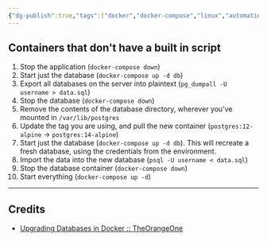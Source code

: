 ```yaml
---
{"dg-publish":true,"tags":["docker","docker-compose","linux","automation","backup"],"permalink":"/developer/docker/update-database-containers-and-others-reliably/","dgPassFrontmatter":true}
---
```


## Containers that don't have a built in script
1. Stop the application (`docker-compose down`)
2. Start just the database (`docker-compose up -d db`)
3. Export all databases on the server into plaintext (`pg_dumpall -U username > data.sql`)
4. Stop the database (`docker-compose down`)
5. Remove the contents of the database directory, wherever you’ve mounted in `/var/lib/postgres`
6. Update the tag you are using, and pull the new container (`postgres:12-alpine` → `postgres:14-alpine`)
7. Start just the database (`docker-compose up -d db`). This will recreate a fresh database, using the credentials from the environment.
8. Import the data into the new database (`psql -U username < data.sql`)
9. Stop the database container (`docker-compose down`)
10. Start everything (`docker-compose up -d`)

---
## Credits
- [Upgrading Databases in Docker :: TheOrangeOne](https://theorangeone.net/posts/upgrading-docker-databases/)